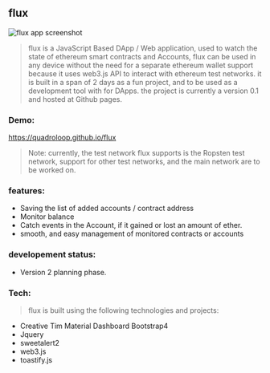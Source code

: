 ## flux
![flux app screenshot](https://quadroloop.github.io/bobaux/fluxapp.PNG "Flux App Screenshot")
 > flux is a JavaScript Based DApp / Web application, used to watch the state of ethereum smart contracts and Accounts, flux can be used in any device without the need for a separate ethereum wallet support because it uses web3.js API to interact with ethereum test networks. it is built in a span of 2 days as a fun project, and to be used as a development tool with for DApps. the project is currently a version 0.1 and hosted at Github pages.
 
 ### Demo:
 
 https://quadroloop.github.io/flux
 > Note: currently, the test network flux supports is the Ropsten test network, support for other test networks, and the main network are to be worked on.
 
 ### features:
 - Saving the list of added accounts / contract address
 - Monitor balance
 - Catch events in the Account, if it gained or lost an amount of ether.
 - smooth, and easy management of monitored contracts or accounts

 ### developement status:
 - Version 2 planning phase.
 
### Tech:
 > flux is built using the following technologies and projects:
 - Creative Tim Material Dashboard  Bootstrap4 
 - Jquery
 - sweetalert2
 - web3.js
 - toastify.js
 
